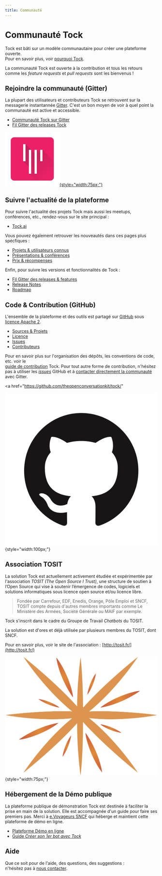 ```yaml
---
title: Communauté
---
```


# Communauté Tock

Tock est bâti sur un modèle communautaire pour créer une plateforme ouverte.  
Pour en savoir plus, voir [pourquoi Tock](why.md).

La communauté Tock est ouverte à la contribution et tous les retours comme les _feature requests_ et 
_pull requests_ sont les bienvenus !

## Rejoindre la communauté (Gitter)

La plupart des utilisateurs et contributeurs Tock se retrouvent sur la messagerie instantannée 
 [Gitter](https://gitter.im/tockchat/Lobby). C'est un bon moyen de voir à quel point la communauté est active et accessible.
 
* [Communauté Tock sur Gitter](https://gitter.im/tockchat/Lobby)
* [Fil Gitter des releases Tock](https://gitter.im/tockchat/tock-news)

<a href="https://gitter.im/tockchat/Lobby"
target="gitter">
![logo gitter](../img/gitter.png "Gitter"){style="width:75px;"}
</a>

## Suivre l'actualité de la plateforme

Pour suivre l'actualité des projets Tock mais aussi les meetups, conférences, etc.,
 rendez-vous sur le site principal :

* [Tock.ai](https://doc.tock.ai)

Vous pouvez également retrouver les nouveautés dans ces pages plus spécfiques :

* [Projets & utilisateurs connus](https://doc.tock.ai/tock/fr/about/showcase/)
* [Présentations & conférences](https://doc.tock.ai/tock/fr/about/ressources/)
* [Prix & récompenses](https://doc.tock.ai/tock/fr/about/recompenses/)

Enfin, pour suivre les versions et fonctionnalités de Tock :

* [Fil Gitter des releases & features](https://gitter.im/tockchat/tock-news)
* [Release Notes](https://github.com/theopenconversationkit/tock/releases)
* [Roadmap](https://github.com/theopenconversationkit/tock/milestones)

## Code & Contribution (GitHub)

L'ensemble de la plateforme et des outils est partagé sur 
[GitHub](https://github.com/theopenconversationkit/)
sous [licence Apache 2](https://github.com/theopenconversationkit/tock/blob/master/LICENSE).

* [Sources & Projets](https://github.com/theopenconversationkit/)
* [Licence](https://github.com/theopenconversationkit/tock/blob/master/LICENSE)
* [Issues](https://github.com/theopenconversationkit/tock/issues)
* [Contributeurs](https://github.com/theopenconversationkit/tock/graphs/contributors)

Pour en savoir plus sur l'organisation des dépôts, les conventions de code, etc. voir le  
[guide de contribution](../contribuer) Tock. Pour tout autre forme de contribution, n'hésitez pas à utiliser les [_issues_](https://github.com/theopenconversationkit/tock/issues) 
GitHub et à [contacter directement la communauté](https://gitter.im/tockchat/Lobby) avec Gitter.

<a href="https://github.com/theopenconversationkit/tock/"

![logo kotlin](../img/github.png "kotlin"){style="width:100px;"}
</a>

## Association TOSIT

La solution Tock est actuellement activement étudiée et expérimentée par l'association 
_TOSIT (The Open Source I Trust)_,
 une structure de soutien à l’Open Source  qui vise à soutenir l’émergence de codes, logiciels et 
 solutions informatiques sous licence open source et/ou licence libre.

> Fondée par Carrefour, EDF, Enedis, Orange, Pôle Emploi et SNCF, TOSIT compte depuis d'autres membres 
> importants comme Le Ministère des Armées, Société Générale ou MAIF par exemple.

Tock s'inscrit dans le cadre du Groupe de Travail _Chatbots_ du TOSIT.

La solution est d'ores et déjà utilisée par plusieurs membres du TOSIT, dont SNCF.

Pour en savoir plus, voir le site de l'association : [http://tosit.fr/](http://tosit.fr/)

![Logo TOSIT](../img/tosit.png){style="width:75px;"}

## Hébergement de la Démo publique

La plateforme publique de démonstration Tock est destinée à faciliter la prise en main de 
la solution. Elle est accompagnée d'un guide pour faire ses premiers pas. Merci à [e.Voyageurs SNCF](https://www.sncf.com/fr/groupe/newsroom/e-voyageurs-sncf) qui héberge et maintient cette 
plateforme de démo en ligne.

* [Plateforme Démo en ligne](https://demo.tock.ai/) 
* [Guide _Créer son 1er bot avec Tock_](http://doc.tock.ai/tock/fr/guides/studio.md/)

## Aide

Que ce soit pour de l'aide, des questions, des suggestions :  
n'hésitez pas à [nous contacter](/home/Titouan.Perivier-Vigouroux/Documents/tock/docs/docs/fr/about/contact.md.md).
